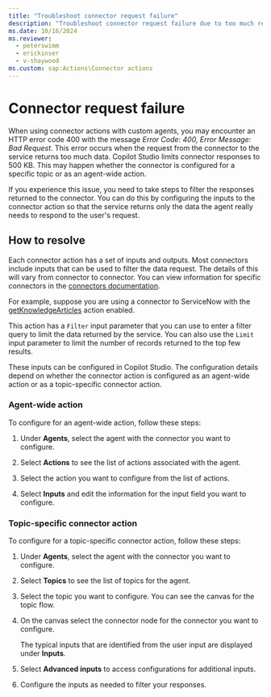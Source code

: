 ```yaml
---
title: "Troubleshoot connector request failure"
description: "Troubleshoot connector request failure due to too much returned data using filtering."
ms.date: 10/16/2024
ms.reviewer:
  - peterswimm
  - erickinser
  - v-shaywood
ms.custom: sap:Actions\Connector actions
---
```


# Connector request failure

When using connector actions with custom agents, you may encounter an HTTP error code 400 with the message _Error Code: 400, Error Message: Bad Request_. This error occurs when the request from the connector to the service returns too much data. Copilot Studio limits connector responses to 500 KB. This may happen whether the connector is configured for a specific topic or as an agent-wide action.

If you experience this issue, you need to take steps to filter the responses returned to the connector. You can do this by configuring the inputs to the connector action so that the service returns only the data the agent really needs to respond to the user's request.

## How to resolve

Each connector action has a set of inputs and outputs. Most connectors include inputs that can be used to filter the data request.
The details of this will vary from connector to connector. You can view information for specific connectors in the [connectors documentation](/connectors/).

For example, suppose you are using a connector to ServiceNow with the [getKnowledgeArticles](/connectors/service-now/#get-knowledge-articles) action enabled.

This action has a `Filter` input parameter that you can use to enter a filter query to limit the data returned by the service. You can also use the `Limit` input parameter to limit the number of records returned to the top few results.

These inputs can be configured in Copilot Studio. The configuration details depend on whether the connector action is configured as an agent-wide action or as a topic-specific connector action.

### Agent-wide action

To configure for an agent-wide action, follow these steps:

1. Under **Agents**, select the agent with the connector you want to configure.

1. Select **Actions** to see the list of actions associated with the agent.

1. Select the action you want to configure from the list of actions.

1. Select **Inputs** and edit the information for the input field you want to configure.

### Topic-specific connector action

To configure for a topic-specific connector action, follow these steps:

1. Under **Agents**, select the agent with the connector you want to configure.

1. Select **Topics** to see the list of topics for the agent.

1. Select the topic you want to configure. You can see the canvas for the topic flow.

1. On the canvas select the connector node for the connector you want to configure.

    The typical inputs that are identified from the user input are displayed under **Inputs**.

1. Select **Advanced inputs** to access configurations for additional inputs.

1. Configure the inputs as needed to filter your responses.

